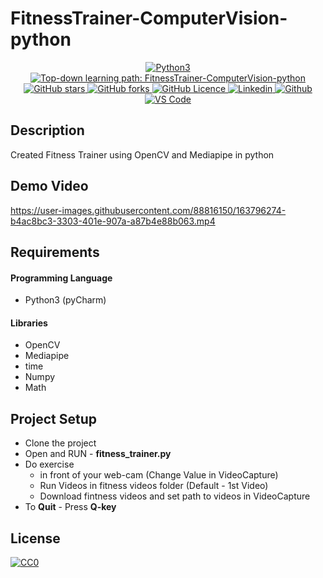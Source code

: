 # FitnessTrainer-ComputerVision-python

<p align="center">
 <a href="https://github.com/naseemap47/FitnessTrainer-ComputerVision-python/">
    <img alt="Python3" src="https://img.shields.io/badge/Language-Python3-yellowgreen?color=brightgreen&logo=python">
  </a>
  <a href="https://github.com/naseemap47/FitnessTrainer-ComputerVision-python//issues">
    <img alt="Top-down learning path: FitnessTrainer-ComputerVision-python" src="https://img.shields.io/github/issues/naseemap47/FitnessTrainer-ComputerVision-python?color=9cf&style=flat&logo=appveyor">
  </a>
  <a href="https://github.com/naseemap47/FitnessTrainer-ComputerVision-python/stargazers">
    <img alt="GitHub stars" src="https://img.shields.io/github/stars/naseemap47/FitnessTrainer-ComputerVision-python?color=success&style=flat&logo=appveyor">
  </a>
  <a href="https://github.com/naseemap47/FitnessTrainer-ComputerVision-python/network">
    <img alt="GitHub forks" src="https://img.shields.io/github/forks/naseemap47/FitnessTrainer-ComputerVision-python?style=flat&logo=Git">
  </a>
  <a href="https://github.com/naseemap47/FitnessTrainer-ComputerVision-python/blob/master/LICENSE">
    <img alt="GitHub Licence" src="https://img.shields.io/github/license/naseemap47/FitnessTrainer-ComputerVision-python?color=red&style=flat&logo=appveyor">
  </a>
  <a href="https://www.linkedin.com/in/naseem-alassampattil/">
    <img alt="Linkedin" src="https://img.shields.io/badge/Linkedin-blue?logo=linkedin">
  </a>
 <a href="https://github.com/naseemap47">
    <img alt="Github" src="https://img.shields.io/badge/Github-black?logo=github">
 </a>
 <a href="https://github.com/naseemap47/FitnessTrainer-ComputerVision-python">
    <img alt="VS Code" src="https://img.shields.io/badge/IDE-pyCharm-yellowgreen?color=brightgreen&logo=pycharm">
  </a>
</p>

## Description
Created Fitness Trainer using OpenCV and Mediapipe in python

## Demo Video

https://user-images.githubusercontent.com/88816150/163796274-b4ac8bc3-3303-401e-907a-a87b4e88b063.mp4


## Requirements
#### Programming Language
* Python3 (pyCharm)
#### Libraries
* OpenCV
* Mediapipe
* time
* Numpy
* Math

## Project Setup
* Clone the project
* Open and RUN - **fitness_trainer.py** 
* Do exercise 
  * in front of your web-cam (Change Value in VideoCapture)
  * Run Videos in fitness videos folder (Default - 1st Video)
  * Download fintness videos and set path to videos in VideoCapture
* To **Quit** - Press **Q-key**

## License
[![CC0](http://seawisphunter.com/minibuffer/api/MIT-License-transparent.png)](https://github.com/naseemap47/FitnessTrainer-ComputerVision-python/blob/master/LICENSE)
